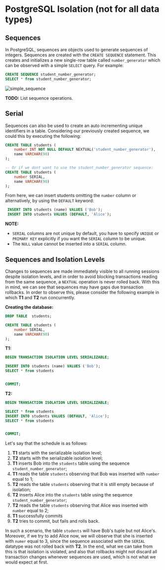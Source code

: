 # PostgreSQL Isolation (not for all data types)


## Sequences

In PostgreSQL, sequences are objects used to generate sequences of integers.
Sequences are created with the `CREATE SEQUENCE` statement. This creates and
initializes a new single-row table called `number_generator` which can be
observed with a simple `SELECT` query. For example:

```sql
CREATE SEQUENCE student_number_generator;
SELECT * from student_number_generator;
```
![simple_sequence]()

**TODO:** List sequence operations.

## Serial

Sequences can also be used to create an auto incrementing unique identifiers in
a table. Considering our previously created sequence, we could this by executing
the following:

```sql
CREATE TABLE students (
    number INT NOT NULL DEFAULT NEXTVAL('student_number_generator'), 
    name VARCHAR(90)
);

-- Or if we dont want to use the student_number_generator sequence:
CREATE TABLE students (
    number SERIAL, 
    name VARCHAR(90)
);
```

From here, we can insert students omitting the `number` column or alternatively,
by using the `DEFAULT` keyword:
```sql
 INSERT INTO students (name) VALUES ('Bob');
 INSERT INTO students VALUES (DEFAULT, 'Alice');
```

**NOTE:** 
- `SERIAL` columns are not unique by default, you have to specify `UNIQUE` or
  `PRIMARY KEY` explicitly if you want the `SERIAL` column to be unique.
- The `NULL` value cannot be inserted into a `SERIAL` column.


## Sequences and Isolation Levels

Changes to sequences are made immediately visible to all running sessions
despite isolation levels, and in order to avoid blocking transactions reading
from the same sequence, a `NEXTVAL` operation is never rolled back. With this in
mind, we can see that sequences may have gaps due transaction rollbacks. In
order to observe this, please consider the following example in which **T1** and
**T2** run concurrently.


**Creating the database:**
```sql
DROP TABLE  students;

CREATE TABLE students (
    number SERIAL, 
    name VARCHAR(90)
);
```

**T1:**
```sql
BEGIN TRANSACTION ISOLATION LEVEL SERIALIZABLE;

INSERT INTO students (name) VALUES ('Bob');
SELECT * from students


COMMIT;
```

**T2:**
```sql
BEGIN TRANSACTION ISOLATION LEVEL SERIALIZABLE;

SELECT * from students
INSERT INTO students VALUES (DEFAULT, 'Alice');
SELECT * from students


COMMIT;
```

Let's say that the schedule is as follows:

1. **T1** starts with the serializable isolation level;
2. **T2** starts with the serializable isolation level;
3. **T1** inserts Bob into the `students` table using the sequence
   `student_number_generator`;
4. **T1** reads the table `students` observing that Bob was inserted with
   `number` equal to 1;
5. **T2** reads the table `students` observing that it is still empty because of
   isolation;
6. **T2** inserts Alice into the `students` table using the sequence
   `student_number_generator`;
7. **T2** reads the table `students` observing that Alice was inserted with
   `number` equal to 2;
8. **T1** successfully commits 
9. **T2** tries to commit, but fails and rolls back.

In such a scenario, the table `students` will have Bob's tuple but not Alice's.
Moreover, if we try to add Alice now, we will observe that she is inserted with
`numer` equal to 3, since the sequence associated with the `SERIAL` datatype was
not rolled back with **T2**. In the end, what we can take from this is that
isolation is violated, and also that rollbacks might not discard all transaction
changes whenever sequences are used, which is not what we would expect at first.

